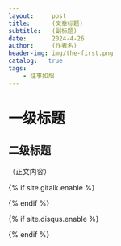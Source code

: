 ```yaml
---
layout:     post
title:      (文章标题)
subtitle:   (副标题)
date:       2024-4-26
author:     (作者名)
header-img: img/the-first.png
catalog:   true
tags:
    - 往事如烟
---
```

# 一级标题
## 二级标题
（正文内容）



<!-- Gitalk 评论 start  -->
{% if site.gitalk.enable %}
<!-- Link Gitalk 的支持文件  -->
<link rel="stylesheet" href="https://unpkg.com/gitalk/dist/gitalk.css">
<script src="https://unpkg.com/gitalk@latest/dist/gitalk.min.js"></script>

<div id="gitalk-container"></div>
    <script type="text/javascript">
    var gitalk = new Gitalk({
    // gitalk的主要参数
        clientID: `{{2995cc9e8a8941cd62c2}}`,
        clientSecret: `{{33036a899b9b0bd9237428e166147a12cb3f7802}}`,
        repo: `{{bppec.github.io}}`,
        owner: '{{bppec}}',
        admin: ['{{bppec}}'],
        id: 'Testpage',
    });
    gitalk.render('gitalk-container');
</script>
{% endif %}
<!-- Gitalk end -->

 <!-- disqus 评论框 start  -->
{% if site.disqus.enable %}

<div class="comment">
    <div id="disqus_thread" class="disqus-thread">
    </div>
</div>
<!-- disqus 评论框 end -->

<!-- disqus 公共JS代码 start (一个网页只需插入一次) -->
<script type="text/javascript">
    /* * * CONFIGURATION VARIABLES * * */
    var disqus_shortname = "{{site.disqus.username}}";
    var disqus_identifier = "{{site.disqus.username}}/{{page.url}}";
    var disqus_url = "{{site.url}}{{page.url}}";

    (function() {
        var dsq = document.createElement('script'); dsq.type = 'text/javascript'; dsq.async = true;
        dsq.src = '//' + disqus_shortname + '.disqus.com/embed.js';
        (document.getElementsByTagName('head')[0] || document.getElementsByTagName('body')[0]).appendChild(dsq);
    })();
</script>
<!-- disqus 公共JS代码 end -->
{% endif %}

